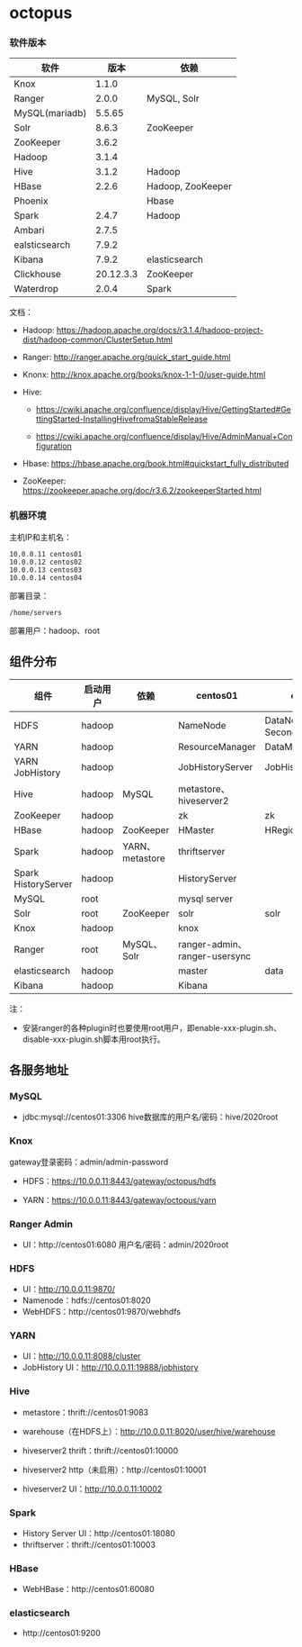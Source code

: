 # octopus

### 软件版本

| 软件           | 版本      | 依赖              |
| -------------- | --------- | ----------------- |
| Knox           | 1.1.0     |                   |
| Ranger         | 2.0.0     | MySQL, Solr       |
| MySQL(mariadb) | 5.5.65    |                   |
| Solr           | 8.6.3     | ZooKeeper         |
| ZooKeeper      | 3.6.2     |                   |
| Hadoop         | 3.1.4     |                   |
| Hive           | 3.1.2     | Hadoop            |
| HBase          | 2.2.6     | Hadoop, ZooKeeper |
| Phoenix        |           | Hbase             |
| Spark          | 2.4.7     | Hadoop            |
| Ambari         | 2.7.5     |                   |
| ealsticsearch  | 7.9.2     |                   |
| Kibana         | 7.9.2     | elasticsearch     |
| Clickhouse     | 20.12.3.3 | ZooKeeper         |
| Waterdrop      | 2.0.4     | Spark             |

文档：

- Hadoop: https://hadoop.apache.org/docs/r3.1.4/hadoop-project-dist/hadoop-common/ClusterSetup.html

- Ranger: http://ranger.apache.org/quick_start_guide.html

- Knonx: http://knox.apache.org/books/knox-1-1-0/user-guide.html

- Hive: 

  - https://cwiki.apache.org/confluence/display/Hive/GettingStarted#GettingStarted-InstallingHivefromaStableRelease

  - https://cwiki.apache.org/confluence/display/Hive/AdminManual+Configuration

- Hbase: https://hbase.apache.org/book.html#quickstart_fully_distributed

- ZooKeeper: https://zookeeper.apache.org/doc/r3.6.2/zookeeperStarted.html

### 机器环境

主机IP和主机名：

```
10.0.0.11 centos01
10.0.0.12 centos02
10.0.0.13 centos03
10.0.0.14 centos04
```

部署目录：

```
/home/servers
```

部署用户：hadoop、root

## 组件分布

| 组件                | 启动用户 | 依赖             | centos01                      | centos02                    | centos03         | centos04         |
| ------------------- | -------- | ---------------- | ----------------------------- | --------------------------- | ---------------- | ---------------- |
| HDFS                | hadoop   |                  | NameNode                      | DataNode、SecondaryNameNode | DataNode         | DataNode         |
| YARN                | hadoop   |                  | ResourceManager               | DataManager                 | DataManager      | DataManager      |
| YARN JobHistory     | hadoop   |                  | JobHistoryServer              | JobHistoryServer            | JobHistoryServer | JobHistoryServer |
| Hive                | hadoop   | MySQL            | metastore、hiveserver2        |                             |                  |                  |
| ZooKeeper           | hadoop   |                  | zk                            | zk                          | zk               |                  |
| HBase               | hadoop   | ZooKeeper        | HMaster                       | HRegionServer               | HRegionServer    | HRegionServer    |
| Spark               | hadoop   | YARN、 metastore | thriftserver                  |                             |                  |                  |
| Spark HistoryServer | hadoop   |                  | HistoryServer                 |                             |                  |                  |
| MySQL               | root     |                  | mysql server                  |                             |                  |                  |
| Solr                | root     | ZooKeeper        | solr                          | solr                        | solr             |                  |
| Knox                | hadoop   |                  | knox                          |                             |                  |                  |
| Ranger              | root     | MySQL、Solr      | ranger-admin、ranger-usersync |                             |                  |                  |
| elasticsearch       | hadoop   |                  | master                        | data                        | data             | data             |
| Kibana              | hadoop   |                  | Kibana                        |                             |                  |                  |

注：

- 安装ranger的各种plugin时也要使用root用户，即enable-xxx-plugin.sh、disable-xxx-plugin.sh脚本用root执行。

## 各服务地址

### MySQL

- jdbc:mysql://centos01:3306  hive数据库的用户名/密码：hive/2020root

### Knox

gateway登录密码：admin/admin-password

- HDFS：https://10.0.0.11:8443/gateway/octopus/hdfs

- YARN：https://10.0.0.11:8443/gateway/octopus/yarn

### Ranger Admin

- UI：http://centos01:6080   用户名/密码：admin/2020root

### HDFS

- UI：http://10.0.0.11:9870/
- Namenode：hdfs://centos01:8020
- WebHDFS：http://centos01:9870/webhdfs

### YARN

- UI：http://10.0.0.11:8088/cluster
- JobHistory UI：http://10.0.0.11:19888/jobhistory 

### Hive

- metastore：thrift://centos01:9083
- warehouse（在HDFS上）：http://10.0.0.11:8020/user/hive/warehouse
- hiveserver2 thrift：thrift://centos01:10000
- hiveserver2 http（未启用）：http://centos01:10001

- hiveserver2 UI：http://10.0.0.11:10002

### Spark

- History Server UI：http://centos01:18080
- thriftserver：thrift://centos01:10003

### HBase

- WebHBase：http://centos01:60080

### elasticsearch

- http://centos01:9200

